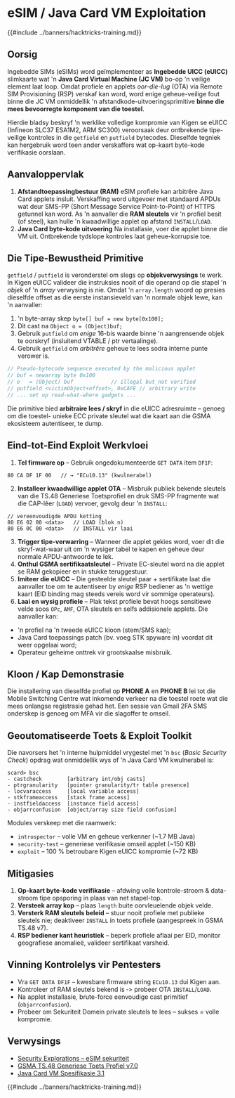 # eSIM / Java Card VM Exploitation

{{#include ../banners/hacktricks-training.md}}

## Oorsig
Ingebedde SIMs (eSIMs) word geïmplementeer as **Ingebedde UICC (eUICC)** slimkaarte wat 'n **Java Card Virtual Machine (JC VM)** bo-op 'n veilige element laat loop. Omdat profiele en applets *oor-die-lug* (OTA) via Remote SIM Provisioning (RSP) verskaf kan word, word enige geheue-veilige fout binne die JC VM onmiddellik 'n afstandkode-uitvoeringsprimitive **binne die mees bevoorregte komponent van die toestel**.

Hierdie bladsy beskryf 'n werklike volledige kompromie van Kigen se eUICC (Infineon SLC37 ESA1M2, ARM SC300) veroorsaak deur ontbrekende tipe-veilige kontroles in die `getfield` en `putfield` bytecodes. Dieselfde tegniek kan hergebruik word teen ander verskaffers wat op-kaart byte-kode verifikasie oorslaan.

## Aanvaloppervlak
1. **Afstandtoepassingbestuur (RAM)**
eSIM profiele kan arbitrêre Java Card applets insluit.  Verskaffing word uitgevoer met standaard APDUs wat deur SMS-PP (Short Message Service Point-to-Point) of HTTPS getunnel kan word.  As 'n aanvaller die **RAM sleutels** vir 'n profiel besit (of steel), kan hulle 'n kwaadwillige applet op afstand `INSTALL`/`LOAD`.
2. **Java Card byte-kode uitvoering**
Na installasie, voer die applet binne die VM uit.  Ontbrekende tydslope kontroles laat geheue-korrupsie toe.

## Die Tipe-Bewustheid Primitive
`getfield` / `putfield` is veronderstel om slegs op **objekverwysings** te werk.  In Kigen eUICC valideer die instruksies nooit of die operand op die stapel 'n *objek* of 'n *array* verwysing is nie.  Omdat 'n `array.length` woord op presies dieselfde offset as die eerste instansieveld van 'n normale objek lewe, kan 'n aanvaller:

1. 'n byte-array skep `byte[] buf = new byte[0x100];`
2. Dit cast na `Object o = (Object)buf;`
3. Gebruik `putfield` om *enige* 16-bis waarde binne 'n aangrensende objek te oorskryf (insluitend VTABLE / ptr vertaalinge).
4. Gebruik `getfield` om *arbitrêre* geheue te lees sodra interne punte verower is.
```java
// Pseudo-bytecode sequence executed by the malicious applet
// buf = newarray byte 0x100
// o   = (Object) buf            // illegal but not verified
// putfield <victimObject+offset>, 0xCAFE // arbitrary write
// ... set up read-what-where gadgets ...
```
Die primitive bied **arbitraire lees / skryf** in die eUICC adresruimte – genoeg om die toestel- unieke ECC private sleutel wat die kaart aan die GSMA ekosisteem autentiseer, te dump.

## Eind-tot-Eind Exploit Werkvloei
1. **Tel firmware op** – Gebruik ongedokumenteerde `GET DATA` item `DF1F`:
```
80 CA DF 1F 00   // → "ECu10.13" (kwulnerabel)
```
2. **Installeer kwaadwillige applet OTA** – Misbruik publiek bekende sleutels van die TS.48 Generiese Toetsprofiel en druk SMS-PP fragmente wat die CAP-lêer (`LOAD`) vervoer, gevolg deur 'n `INSTALL`:
```
// vereenvoudigde APDU ketting
80 E6 02 00 <data>   // LOAD (blok n)
80 E6 0C 00 <data>   // INSTALL vir laai
```
3. **Trigger tipe-verwarring** – Wanneer die applet gekies word, voer dit die skryf-wat-waar uit om 'n wysiger tabel te kapen en geheue deur normale APDU-antwoorde te lek.
4. **Onthul GSMA sertifikaatsleutel** – Private EC-sleutel word na die applet se RAM gekopieer en in stukke teruggestuur.
5. **Imiteer die eUICC** – Die gesteelde sleutel paar + sertifikate laat die aanvaller toe om te autentiseer by *enige* RSP bediener as 'n wettige kaart (EID binding mag steeds vereis word vir sommige operateurs).
6. **Laai en wysig profiele** – Plak tekst profiele bevat hoogs sensitiewe velde soos `OPc`, `AMF`, OTA sleutels en selfs addisionele applets. Die aanvaller kan:
* 'n profiel na 'n tweede eUICC kloon (stem/SMS kap);
* Java Card toepassings patch (bv. voeg STK spyware in) voordat dit weer opgelaai word;
* Operateur geheime onttrek vir grootskaalse misbruik.

## Kloon / Kap Demonstrasie
Die installering van dieselfde profiel op **PHONE A** en **PHONE B** lei tot die Mobile Switching Centre wat inkomende verkeer na die toestel roete wat die mees onlangse registrasie gehad het. Een sessie van Gmail 2FA SMS onderskep is genoeg om MFA vir die slagoffer te omseil.

## Geoutomatiseerde Toets & Exploit Toolkit
Die navorsers het 'n interne hulpmiddel vrygestel met 'n `bsc` (*Basic Security Check*) opdrag wat onmiddellik wys of 'n Java Card VM kwulnerabel is:
```
scard> bsc
- castcheck        [arbitrary int/obj casts]
- ptrgranularity   [pointer granularity/tr table presence]
- locvaraccess     [local variable access]
- stkframeaccess   [stack frame access]
- instfieldaccess  [instance field access]
- objarrconfusion  [object/array size field confusion]
```
Modules verskeep met die raamwerk:
* `introspector` – volle VM en geheue verkenner (~1.7 MB Java)
* `security-test` – generiese verifikasie omseil applet (~150 KB)
* `exploit`       – 100 % betroubare Kigen eUICC kompromie (~72 KB)

## Mitigasies
1. **Op-kaart byte-kode verifikasie** – afdwing volle kontrole-stroom & data-stroom tipe opsporing in plaas van net stapel-top.
2. **Versteek array kop** – plaas `length` buite oorvleuelende objek velde.
3. **Versterk RAM sleutels beleid** – stuur nooit profiele met publieke sleutels nie; deaktiveer `INSTALL` in toets profiele (aangespreek in GSMA TS.48 v7).
4. **RSP bediener kant heuristiek** – beperk profiele aflaai per EID, monitor geografiese anomalieë, valideer sertifikaat varsheid.

## Vinning Kontrolelys vir Pentesters
* Vra `GET DATA DF1F` – kwesbare firmware string `ECu10.13` dui Kigen aan.
* Kontroleer of RAM sleutels bekend is ‑> probeer OTA `INSTALL`/`LOAD`.
* Na applet installasie, brute-force eenvoudige cast primitief (`objarrconfusion`).
* Probeer om Sekuriteit Domein private sleutels te lees – sukses = volle kompromie.

## Verwysings
- [Security Explorations – eSIM sekuriteit](https://security-explorations.com/esim-security.html)
- [GSMA TS.48 Generiese Toets Profiel v7.0](https://www.gsma.com/get-involved/working-groups/gsma_resources/ts-48-v7-0-generic-euicc-test-profile-for-device-testing/)
- [Java Card VM Spesifikasie 3.1](https://docs.oracle.com/en/java/javacard/3.1/jc-vm-spec/F12650_05.pdf)

{{#include ../banners/hacktricks-training.md}}
